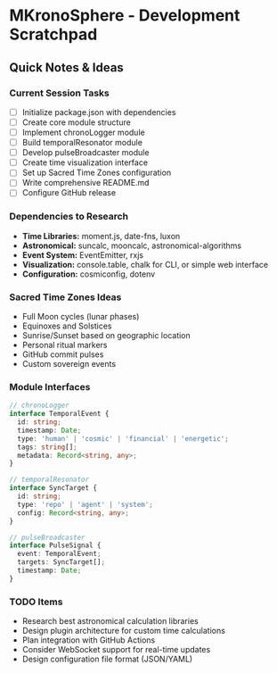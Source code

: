 # MKronoSphere - Development Scratchpad

## Quick Notes & Ideas

### Current Session Tasks
- [ ] Initialize package.json with dependencies
- [ ] Create core module structure
- [ ] Implement chronoLogger module
- [ ] Build temporalResonator module
- [ ] Develop pulseBroadcaster module
- [ ] Create time visualization interface
- [ ] Set up Sacred Time Zones configuration
- [ ] Write comprehensive README.md
- [ ] Configure GitHub release

### Dependencies to Research
- **Time Libraries:** moment.js, date-fns, luxon
- **Astronomical:** suncalc, mooncalc, astronomical-algorithms
- **Event System:** EventEmitter, rxjs
- **Visualization:** console.table, chalk for CLI, or simple web interface
- **Configuration:** cosmiconfig, dotenv

### Sacred Time Zones Ideas
- Full Moon cycles (lunar phases)
- Equinoxes and Solstices
- Sunrise/Sunset based on geographic location
- Personal ritual markers
- GitHub commit pulses
- Custom sovereign events

### Module Interfaces
```typescript
// chronoLogger
interface TemporalEvent {
  id: string;
  timestamp: Date;
  type: 'human' | 'cosmic' | 'financial' | 'energetic';
  tags: string[];
  metadata: Record<string, any>;
}

// temporalResonator
interface SyncTarget {
  id: string;
  type: 'repo' | 'agent' | 'system';
  config: Record<string, any>;
}

// pulseBroadcaster
interface PulseSignal {
  event: TemporalEvent;
  targets: SyncTarget[];
  timestamp: Date;
}
```

### TODO Items
- Research best astronomical calculation libraries
- Design plugin architecture for custom time calculations
- Plan integration with GitHub Actions
- Consider WebSocket support for real-time updates
- Design configuration file format (JSON/YAML) 